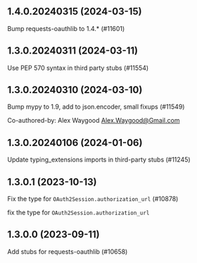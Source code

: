 ## 1.4.0.20240315 (2024-03-15)

Bump requests-oauthlib to 1.4.* (#11601)

## 1.3.0.20240311 (2024-03-11)

Use PEP 570 syntax in third party stubs (#11554)

## 1.3.0.20240310 (2024-03-10)

Bump mypy to 1.9, add to json.encoder, small fixups (#11549)

Co-authored-by: Alex Waygood <Alex.Waygood@Gmail.com>

## 1.3.0.20240106 (2024-01-06)

Update typing_extensions imports in third-party stubs (#11245)

## 1.3.0.1 (2023-10-13)

Fix the type for `OAuth2Session.authorization_url` (#10878)

fix the type for `OAuth2Session.authorization_url`

## 1.3.0.0 (2023-09-11)

Add stubs for requests-oauthlib (#10658)


